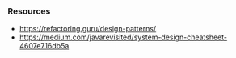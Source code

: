 ### Resources

- https://refactoring.guru/design-patterns/
- https://medium.com/javarevisited/system-design-cheatsheet-4607e716db5a